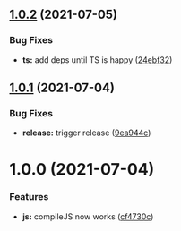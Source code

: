 ## [1.0.2](https://github.com/NullVoxPopuli/ember-play/compare/v1.0.1...v1.0.2) (2021-07-05)


### Bug Fixes

* **ts:** add deps until TS is happy ([24ebf32](https://github.com/NullVoxPopuli/ember-play/commit/24ebf3233253c1020a67072e1ef98526137579f0))

## [1.0.1](https://github.com/NullVoxPopuli/ember-play/compare/v1.0.0...v1.0.1) (2021-07-04)


### Bug Fixes

* **release:** trigger release ([9ea944c](https://github.com/NullVoxPopuli/ember-play/commit/9ea944c2a8c5f01358d4a142777bb89112d07616))

# 1.0.0 (2021-07-04)


### Features

* **js:** compileJS now works ([cf4730c](https://github.com/NullVoxPopuli/ember-play/commit/cf4730cb50853b1e38fc293b3e3bd5fdf619e06e))
